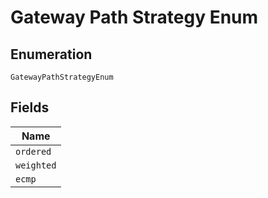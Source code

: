 
# Gateway Path Strategy Enum

## Enumeration

`GatewayPathStrategyEnum`

## Fields

| Name |
|  --- |
| `ordered` |
| `weighted` |
| `ecmp` |

